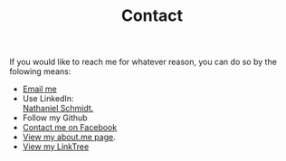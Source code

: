 ﻿---
layout: page
title: Contact
description: "Nathaniel Schmidt contact information; use email, LinkedIn or Facebook"
permalink: /contact/
---

If you would like to reach me for whatever reason, you can do so by the folowing means:

* [Email me](mailto:schmidty2244@gmail.com)
* Use LinkedIn:
  <script src="https://platform.linkedin.com/badges/js/profile.js" async defer type="text/javascript"></script>
  <div class="badge-base LI-profile-badge" data-locale="en_US" data-size="large" data-theme="light" data-type="VERTICAL" data-vanity="njsch" data-version="v1"><a class="badge-base__link LI-simple-link" href="https://au.linkedin.com/in/njsch?trk=profile-badge">Nathaniel Schmidt.</a></div>
* Follow my Github
  <div class="github-profile-badge" data-user="njsch"></div>
  <script src="https://cdn.jsdelivr.net/gh/Rapsssito/github-profile-badge@latest/src/widget.min.js"></script>
* [Contact me on Facebook](https://www.facebook.com/whatpictureisthat/)
* [View my about.me page](https://about.me/njschmidt/).
* [View my LinkTree](https://linktr.ee/njschmidt)
